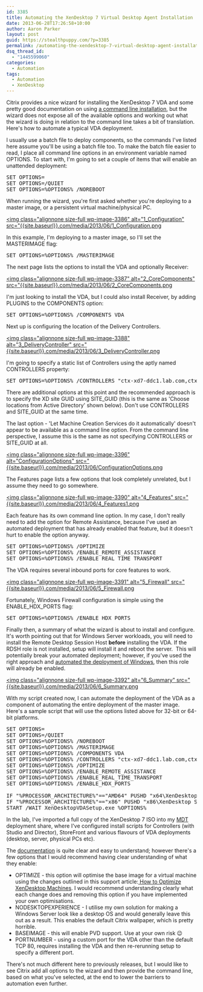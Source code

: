 ```yaml
---
id: 3385
title: Automating the XenDesktop 7 Virtual Desktop Agent Installation
date: 2013-06-28T17:26:58+10:00
author: Aaron Parker
layout: post
guid: https://stealthpuppy.com/?p=3385
permalink: /automating-the-xendesktop-7-virtual-desktop-agent-installation/
dsq_thread_id:
  - "1445599060"
categories:
  - Automation
tags:
  - Automation
  - XenDesktop
---
```

Citrix provides a nice wizard for installing the XenDesktop 7 VDA and some pretty good documentation on using [a command line installation](http://support.citrix.com/proddocs/topic/xendesktop-7/cds-install-command.html), but the wizard does not expose all of the available options and working out what the wizard is doing in relation to the command line takes a bit of translation. Here's how to automate a typical VDA deployment.

I usually use a batch file to deploy components, so the commands I've listed here assume you'll be using a batch file too. To make the batch file easier to read, I place all command line options in an environment variable named OPTIONS. To start with, I'm going to set a couple of items that will enable an unattended deployment:

<pre class="lang:batch decode:true">SET OPTIONS=
SET OPTIONS=/QUIET
SET OPTIONS=%OPTIONS% /NOREBOOT</pre>

When running the wizard, you're first asked whether you're deploying to a master image, or a persistent virtual machine/physical PC.

[<img class="alignnone size-full wp-image-3386" alt="1_Configuration" src="{{site.baseurl}}.com/media/2013/06/1_Configuration.png]({{site.baseurl}}/media/2013/06/1_Configuration.png)

In this example, I'm deploying to a master image, so I'll set the MASTERIMAGE flag:

<pre class="lang:batch decode:true">SET OPTIONS=%OPTIONS% /MASTERIMAGE</pre>

The next page lists the options to install the VDA and optionally Receiver:

[<img class="alignnone size-full wp-image-3387" alt="2_CoreComponents" src="{{site.baseurl}}.com/media/2013/06/2_CoreComponents.png]({{site.baseurl}}/media/2013/06/2_CoreComponents.png)

I'm just looking to install the VDA, but I could also install Receiver, by adding PLUGINS to the COMPONENTS option:

<pre class="lang:batch decode:true">SET OPTIONS=%OPTIONS% /COMPONENTS VDA</pre>

Next up is configuring the location of the Delivery Controllers.

[<img class="alignnone size-full wp-image-3388" alt="3_DeliveryController" src="{{site.baseurl}}.com/media/2013/06/3_DeliveryController.png]({{site.baseurl}}/media/2013/06/3_DeliveryController.png)

I'm going to specify a static list of Controllers using the aptly named CONTROLLERS property:

<pre class="lang:batch decode:true">SET OPTIONS=%OPTIONS% /CONTROLLERS "ctx-xd7-ddc1.lab.com,ctx-xd7-ddc2.lab.com"</pre>

There are additional options at this point and the recommended approach is to specify the XD site GUID using SITE\_GUID (this is the same as 'Choose locations from Active Directory' shown below). Don't use CONTROLLERS and SITE\_GUID at the same time.

The last option - 'Let Machine Creation Services do it automatically' doesn't appear to be available as a command line option. From the command line perspective, I assume this is the same as not specifying CONTROLLERS or SITE_GUID at all.

[<img class="alignnone size-full wp-image-3396" alt="ConfigurationOptions" src="{{site.baseurl}}.com/media/2013/06/ConfigurationOptions.png]({{site.baseurl}}/media/2013/06/ConfigurationOptions.png)

The Features page lists a few options that look completely unrelated, but I assume they need to go somewhere.

[<img class="alignnone size-full wp-image-3390" alt="4_Features" src="{{site.baseurl}}.com/media/2013/06/4_Features1.png]({{site.baseurl}}/media/2013/06/4_Features1.png)

Each feature has its own command line option. In my case, I don't really need to add the option for Remote Assistance, because I've used an automated deployment that has already enabled that feature, but it doesn't hurt to enable the option anyway.

<pre class="lang:batch decode:true">SET OPTIONS=%OPTIONS% /OPTIMIZE
SET OPTIONS=%OPTIONS% /ENABLE_REMOTE_ASSISTANCE
SET OPTIONS=%OPTIONS% /ENABLE_REAL_TIME_TRANSPORT</pre>

The VDA requires several inbound ports for core features to work.

[<img class="alignnone size-full wp-image-3391" alt="5_Firewall" src="{{site.baseurl}}.com/media/2013/06/5_Firewall.png]({{site.baseurl}}/media/2013/06/5_Firewall.png)

Fortunately, Windows Firewall configuration is simple using the ENABLE\_HDX\_PORTS flag:

<pre class="lang:batch decode:true">SET OPTIONS=%OPTIONS% /ENABLE_HDX_PORTS</pre>

Finally then, a summary of what the wizard is about to install and configure. It's worth pointing out that for Windows Server workloads, you will need to install the Remote Desktop Session Host **before** installing the VDA. If the RDSH role is not installed, setup will install it and reboot the server.  This will potentially break your automated deployment; however, if you've used the right approach and [automated the deployment of Windows]({{site.baseurl}}/hands-off-my-gold-image-automating-citrix-xenapppvs-image-creation/), then this role will already be enabled.

[<img class="alignnone size-full wp-image-3392" alt="6_Summary" src="{{site.baseurl}}.com/media/2013/06/6_Summary.png]({{site.baseurl}}/media/2013/06/6_Summary.png)

With my script created now, I can automate the deployment of the VDA as a component of automating the entire deployment of the master image. Here's a sample script that will use the options listed above for 32-bit or 64-bit platforms.

<pre class="lang:batch decode:true">SET OPTIONS=
SET OPTIONS=/QUIET
SET OPTIONS=%OPTIONS% /NOREBOOT
SET OPTIONS=%OPTIONS% /MASTERIMAGE
SET OPTIONS=%OPTIONS% /COMPONENTS VDA
SET OPTIONS=%OPTIONS% /CONTROLLERS "ctx-xd7-ddc1.lab.com,ctx-xd7-ddc2.lab.com"
SET OPTIONS=%OPTIONS% /OPTIMIZE
SET OPTIONS=%OPTIONS% /ENABLE_REMOTE_ASSISTANCE
SET OPTIONS=%OPTIONS% /ENABLE_REAL_TIME_TRANSPORT
SET OPTIONS=%OPTIONS% /ENABLE_HDX_PORTS

IF "%PROCESSOR_ARCHITECTURE%"=="AMD64" PUSHD "x64\XenDesktop Setup"
IF "%PROCESSOR_ARCHITECTURE%"=="x86" PUSHD "x86\XenDesktop Setup"
START /WAIT XenDesktopVDASetup.exe %OPTIONS%</pre>

In the lab, I've imported a full copy of the XenDesktop 7 ISO into my [MDT](http://technet.microsoft.com/en-gb/solutionaccelerators/dd407791.aspx) deployment share, where I've configured install scripts for Controllers (with Studio and Director), StoreFront and various flavours of VDA deployments (desktop, server, physical PCs etc).

The [documentation](http://support.citrix.com/proddocs/topic/xendesktop-7/cds-install-command.html) is quite clear and easy to understand; however there's a few options that I would recommend having clear understanding of what they enable:

  * OPTIMIZE - this option will optimise the base image for a virtual machine using the changes outlined in this support article:[ How to Optimize XenDesktop Machines](http://support.citrix.com/article/ctx125874). I would recommend understanding clearly what each change does and removing this option if you have implemented your own optimisations.
  * NODESKTOPEXPERIENCE - I utilise my own solution for making a Windows Server look like a desktop OS and would generally leave this out as a result. This enables the default Citrix wallpaper, which is pretty horrible.
  * BASEIMAGE - this will enable PVD support. Use at your own risk 😉
  * PORTNUMBER - using a custom port for the VDA other than the default TCP 80, requires installing the VDA and then re-rerunning setup to specify a different port.

There's not much different here to previously releases, but I would like to see Citrix add all options to the wizard and then provide the command line, based on what you've selected, at the end to lower the barriers to automation even further.